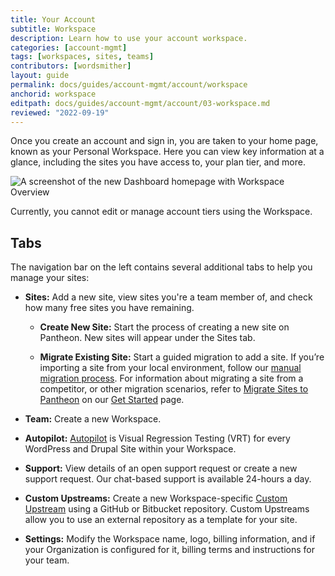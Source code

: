 ```yaml
---
title: Your Account
subtitle: Workspace
description: Learn how to use your account workspace.
categories: [account-mgmt]
tags: [workspaces, sites, teams]
contributors: [wordsmither]
layout: guide
permalink: docs/guides/account-mgmt/account/workspace
anchorid: workspace
editpath: docs/guides/account-mgmt/account/03-workspace.md
reviewed: "2022-09-19"
---
```


Once you create an account and sign in, you are taken to your home page, known as your Personal Workspace.  Here you can view key information at a glance, including the sites you have access to, your plan tier, and more.

![A screenshot of the new Dashboard homepage with Workspace Overview](../../../../images/dashboard/new-dashboard/workspace-overview.png)

<Alert title="Note" type="info" >

Currently, you cannot edit or manage account tiers using the Workspace.

</Alert>

## Tabs

The navigation bar on the left contains several additional tabs to help you manage your sites:

- **Sites:** Add a new site, view sites you're a team member of, and check how many free sites you have remaining.

  - **Create New Site:** Start the process of creating a new site on Pantheon. New sites will appear under the Sites tab.

  - **Migrate Existing Site:** Start a guided migration to add a site. If you’re importing a site from your local environment, follow our [manual migration process](/migrate-manual).  For information about migrating a site from a competitor, or other migration scenarios, refer to [Migrate Sites to Pantheon](/guides/guided/) on our [Get Started](/get-started) page.

- **Team:** Create a new Workspace.

- **Autopilot:** [Autopilot](/guides/autopilot) is Visual Regression Testing (VRT) for every WordPress and Drupal Site within your Workspace.

- **Support:** View details of an open support request or create a new support request. Our chat-based support is available 24-hours a day.

- **Custom Upstreams:** Create a new Workspace-specific [Custom Upstream](/guides/custom-upstream) using a GitHub or Bitbucket repository. Custom Upstreams allow you to use an external repository as a template for your site.

- **Settings:** Modify the Workspace name, logo, billing information, and if your Organization is configured for it, billing terms and instructions for your team.

<Alert title="Note" type="info" >

<Partial file="dashboard-login-session-length.md" />

</Alert>